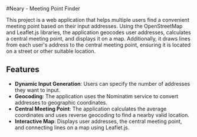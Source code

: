 #Neary - Meeting Point Finder

This project is a web application that helps multiple users find a convenient meeting point based on their input addresses. Using the OpenStreetMap and Leaflet.js libraries, the application geocodes user addresses, calculates a central meeting point, and displays it on a map. Additionally, it draws lines from each user's address to the central meeting point, ensuring it is located on a street or other suitable location.

## Features

- **Dynamic Input Generation**: Users can specify the number of addresses they want to input.
- **Geocoding**: The application uses the Nominatim service to convert addresses to geographic coordinates.
- **Central Meeting Point**: The application calculates the average coordinates and uses reverse geocoding to find a nearby valid location.
- **Interactive Map**: Displays user addresses, the central meeting point, and connecting lines on a map using Leaflet.js.
